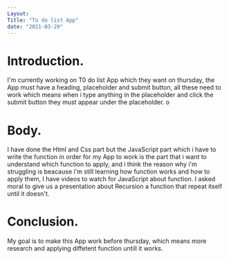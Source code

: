 ```yaml
---
Layout:
Title: "To do list App"
date: "2021-03-29"
---
```


# Introduction.

I'm currently working on T0 do list App which they want on thursday, the App must have a heading, placeholder and submit button, all these need to work which means when i type anything in the placeholder and click the submit button they must appear under the placeholder.
o
# Body.

I have done the Html and Css part but the JavaScript part which i have to write the function in order for my App to work is the part that i want to understand which function to apply, and i think the reason why i'm struggling is beacause i'm still learning how function works and how to apply them, I have videos to watch for JavaScript about function. I asked moral to give us a presentation about Recursion a function that repeat itself until it doesn't.

# Conclusion.

My goal is to make this App work before thursday, which means more research and applying diffetent function untill it works. 